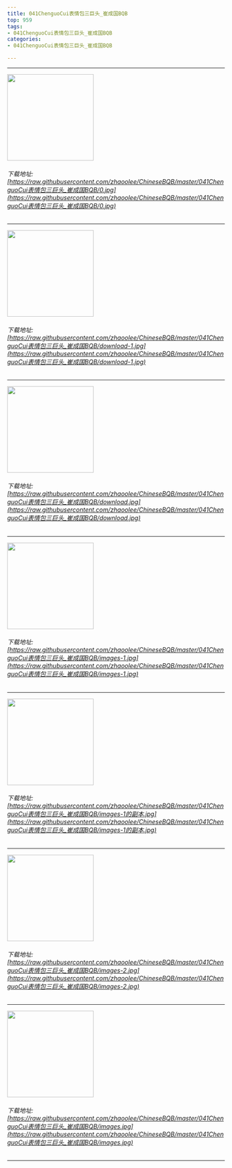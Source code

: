 ```yaml
---
title: 041ChenguoCui表情包三巨头_崔成国BQB
top: 959
tags:
- 041ChenguoCui表情包三巨头_崔成国BQB
categories:
- 041ChenguoCui表情包三巨头_崔成国BQB

---
```


------

<!-- more -->

<img height='200px' style='height:200px;'  src='/images/loading.png' data-original=https://raw.githubusercontent.com/zhaoolee/ChineseBQB/master/041ChenguoCui表情包三巨头_崔成国BQB/0.jpg /><br/><h6>下载地址: [https://raw.githubusercontent.com/zhaoolee/ChineseBQB/master/041ChenguoCui表情包三巨头_崔成国BQB/0.jpg](https://raw.githubusercontent.com/zhaoolee/ChineseBQB/master/041ChenguoCui表情包三巨头_崔成国BQB/0.jpg)</h6><hr/><img height='200px' style='height:200px;'  src='/images/loading.png' data-original=https://raw.githubusercontent.com/zhaoolee/ChineseBQB/master/041ChenguoCui表情包三巨头_崔成国BQB/download-1.jpg /><br/><h6>下载地址: [https://raw.githubusercontent.com/zhaoolee/ChineseBQB/master/041ChenguoCui表情包三巨头_崔成国BQB/download-1.jpg](https://raw.githubusercontent.com/zhaoolee/ChineseBQB/master/041ChenguoCui表情包三巨头_崔成国BQB/download-1.jpg)</h6><hr/><img height='200px' style='height:200px;'  src='/images/loading.png' data-original=https://raw.githubusercontent.com/zhaoolee/ChineseBQB/master/041ChenguoCui表情包三巨头_崔成国BQB/download.jpg /><br/><h6>下载地址: [https://raw.githubusercontent.com/zhaoolee/ChineseBQB/master/041ChenguoCui表情包三巨头_崔成国BQB/download.jpg](https://raw.githubusercontent.com/zhaoolee/ChineseBQB/master/041ChenguoCui表情包三巨头_崔成国BQB/download.jpg)</h6><hr/><img height='200px' style='height:200px;'  src='/images/loading.png' data-original=https://raw.githubusercontent.com/zhaoolee/ChineseBQB/master/041ChenguoCui表情包三巨头_崔成国BQB/images-1.jpg /><br/><h6>下载地址: [https://raw.githubusercontent.com/zhaoolee/ChineseBQB/master/041ChenguoCui表情包三巨头_崔成国BQB/images-1.jpg](https://raw.githubusercontent.com/zhaoolee/ChineseBQB/master/041ChenguoCui表情包三巨头_崔成国BQB/images-1.jpg)</h6><hr/><img height='200px' style='height:200px;'  src='/images/loading.png' data-original=https://raw.githubusercontent.com/zhaoolee/ChineseBQB/master/041ChenguoCui表情包三巨头_崔成国BQB/images-1的副本.jpg /><br/><h6>下载地址: [https://raw.githubusercontent.com/zhaoolee/ChineseBQB/master/041ChenguoCui表情包三巨头_崔成国BQB/images-1的副本.jpg](https://raw.githubusercontent.com/zhaoolee/ChineseBQB/master/041ChenguoCui表情包三巨头_崔成国BQB/images-1的副本.jpg)</h6><hr/><img height='200px' style='height:200px;'  src='/images/loading.png' data-original=https://raw.githubusercontent.com/zhaoolee/ChineseBQB/master/041ChenguoCui表情包三巨头_崔成国BQB/images-2.jpg /><br/><h6>下载地址: [https://raw.githubusercontent.com/zhaoolee/ChineseBQB/master/041ChenguoCui表情包三巨头_崔成国BQB/images-2.jpg](https://raw.githubusercontent.com/zhaoolee/ChineseBQB/master/041ChenguoCui表情包三巨头_崔成国BQB/images-2.jpg)</h6><hr/><img height='200px' style='height:200px;'  src='/images/loading.png' data-original=https://raw.githubusercontent.com/zhaoolee/ChineseBQB/master/041ChenguoCui表情包三巨头_崔成国BQB/images.jpg /><br/><h6>下载地址: [https://raw.githubusercontent.com/zhaoolee/ChineseBQB/master/041ChenguoCui表情包三巨头_崔成国BQB/images.jpg](https://raw.githubusercontent.com/zhaoolee/ChineseBQB/master/041ChenguoCui表情包三巨头_崔成国BQB/images.jpg)</h6><hr/>